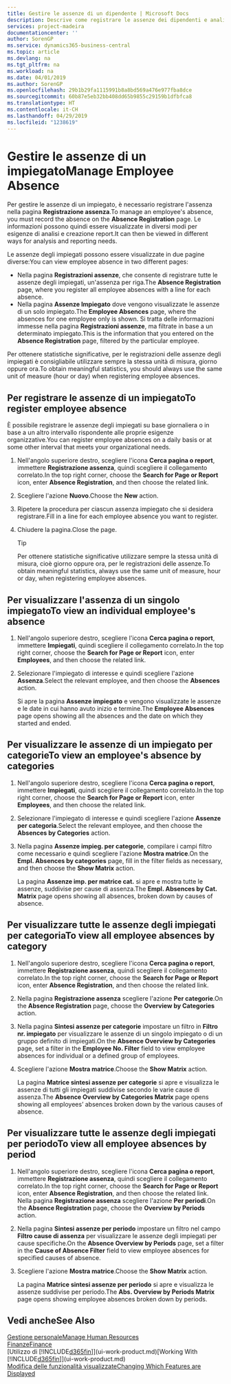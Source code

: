 ```yaml
---
title: Gestire le assenze di un dipendente | Microsoft Docs
description: Descrive come registrare le assenze dei dipendenti e analizzare le statistiche sulle assenze.
services: project-madeira
documentationcenter: ''
author: SorenGP
ms.service: dynamics365-business-central
ms.topic: article
ms.devlang: na
ms.tgt_pltfrm: na
ms.workload: na
ms.date: 04/01/2019
ms.author: SorenGP
ms.openlocfilehash: 29b1b29fa1115991b8a8bd569a476e977fba8dce
ms.sourcegitcommit: 60b87e5eb32bb408dd65b9855c29159b1dfbfca8
ms.translationtype: HT
ms.contentlocale: it-CH
ms.lasthandoff: 04/29/2019
ms.locfileid: "1238619"
---
```

# <a name="manage-employee-absence"></a><span data-ttu-id="92a83-103">Gestire le assenze di un impiegato</span><span class="sxs-lookup"><span data-stu-id="92a83-103">Manage Employee Absence</span></span>
<span data-ttu-id="92a83-104">Per gestire le assenze di un impiegato, è necessario registrare l'assenza nella pagina **Registrazione assenza**.</span><span class="sxs-lookup"><span data-stu-id="92a83-104">To manage an employee's absence, you must record the absence on the **Absence Registration** page.</span></span> <span data-ttu-id="92a83-105">Le informazioni possono quindi essere visualizzate in diversi modi per esigenze di analisi e creazione report.</span><span class="sxs-lookup"><span data-stu-id="92a83-105">It can then be viewed in different ways for analysis and reporting needs.</span></span>

<span data-ttu-id="92a83-106">Le assenze degli impiegati possono essere visualizzate in due pagine diverse:</span><span class="sxs-lookup"><span data-stu-id="92a83-106">You can view employee absence in two different pages:</span></span>

* <span data-ttu-id="92a83-107">Nella pagina **Registrazioni assenze**, che consente di registrare tutte le assenze degli impiegati, un'assenza per riga.</span><span class="sxs-lookup"><span data-stu-id="92a83-107">The **Absence Registration** page, where you register all employee absences with a line for each absence.</span></span>
* <span data-ttu-id="92a83-108">Nella pagina **Assenze Impiegato** dove vengono visualizzate le assenze di un solo impiegato.</span><span class="sxs-lookup"><span data-stu-id="92a83-108">The **Employee Absences** page, where the absences for one employee only is shown.</span></span> <span data-ttu-id="92a83-109">Si tratta delle informazioni immesse nella pagina **Registrazioni assenze**, ma filtrate in base a un determinato impiegato.</span><span class="sxs-lookup"><span data-stu-id="92a83-109">This is the information that you entered on the **Absence Registration** page, filtered by the particular employee.</span></span>

<span data-ttu-id="92a83-110">Per ottenere statistiche significative, per le registrazioni delle assenze degli impiegati è consigliabile utilizzare sempre la stessa unità di misura, giorno oppure ora.</span><span class="sxs-lookup"><span data-stu-id="92a83-110">To obtain meaningful statistics, you should always use the same unit of measure (hour or day) when registering employee absences.</span></span>

## <a name="to-register-employee-absence"></a><span data-ttu-id="92a83-111">Per registrare le assenze di un impiegato</span><span class="sxs-lookup"><span data-stu-id="92a83-111">To register employee absence</span></span>
<span data-ttu-id="92a83-112">È possibile registrare le assenze degli impiegati su base giornaliera o in base a un altro intervallo rispondente alle proprie esigenze organizzative.</span><span class="sxs-lookup"><span data-stu-id="92a83-112">You can register employee absences on a daily basis or at some other interval that meets your organizational needs.</span></span>

1. <span data-ttu-id="92a83-113">Nell'angolo superiore destro, scegliere l'icona **Cerca pagina o report**, immettere **Registrazione assenza**, quindi scegliere il collegamento correlato.</span><span class="sxs-lookup"><span data-stu-id="92a83-113">In the top right corner, choose the **Search for Page or Report** icon, enter **Absence Registration**, and then choose the related link.</span></span>
2. <span data-ttu-id="92a83-114">Scegliere l'azione **Nuovo**.</span><span class="sxs-lookup"><span data-stu-id="92a83-114">Choose the **New** action.</span></span>
3. <span data-ttu-id="92a83-115">Ripetere la procedura per ciascun assenza impiegato che si desidera registrare.</span><span class="sxs-lookup"><span data-stu-id="92a83-115">Fill in a line for each employee absence you want to register.</span></span>
4. <span data-ttu-id="92a83-116">Chiudere la pagina.</span><span class="sxs-lookup"><span data-stu-id="92a83-116">Close the page.</span></span>

    > [!Tip]
    > <span data-ttu-id="92a83-117">Per ottenere statistiche significative utilizzare sempre la stessa unità di misura, cioè giorno oppure ora, per le registrazioni delle assenze.</span><span class="sxs-lookup"><span data-stu-id="92a83-117">To obtain meaningful statistics, always use the same unit of measure, hour or day, when registering employee absences.</span></span>

## <a name="to-view-an-individual-employees-absence"></a><span data-ttu-id="92a83-118">Per visualizzare l'assenza di un singolo impiegato</span><span class="sxs-lookup"><span data-stu-id="92a83-118">To view an individual employee's absence</span></span>
1. <span data-ttu-id="92a83-119">Nell'angolo superiore destro, scegliere l'icona **Cerca pagina o report**, immettere **Impiegati**, quindi scegliere il collegamento correlato.</span><span class="sxs-lookup"><span data-stu-id="92a83-119">In the top right corner, choose the **Search for Page or Report** icon, enter **Employees**, and then choose the related link.</span></span>
2. <span data-ttu-id="92a83-120">Selezionare l'impiegato di interesse e quindi scegliere l'azione **Assenza**.</span><span class="sxs-lookup"><span data-stu-id="92a83-120">Select the relevant employee, and then choose the **Absences** action.</span></span>

    <span data-ttu-id="92a83-121">Si apre la pagina **Assenze impiegato** e vengono visualizzate le assenze e le date in cui hanno avuto inizio e termine.</span><span class="sxs-lookup"><span data-stu-id="92a83-121">The **Employee Absences** page opens showing all the absences and the date on which they started and ended.</span></span>

## <a name="to-view-an-employees-absence-by-categories"></a><span data-ttu-id="92a83-122">Per visualizzare le assenze di un impiegato per categorie</span><span class="sxs-lookup"><span data-stu-id="92a83-122">To view an employee's absence by categories</span></span>
1. <span data-ttu-id="92a83-123">Nell'angolo superiore destro, scegliere l'icona **Cerca pagina o report**, immettere **Impiegati**, quindi scegliere il collegamento correlato.</span><span class="sxs-lookup"><span data-stu-id="92a83-123">In the top right corner, choose the **Search for Page or Report** icon, enter **Employees**, and then choose the related link.</span></span>
2. <span data-ttu-id="92a83-124">Selezionare l'impiegato di interesse e quindi scegliere l'azione **Assenze per categoria**.</span><span class="sxs-lookup"><span data-stu-id="92a83-124">Select the relevant employee, and then choose the **Absences by Categories** action.</span></span>
3. <span data-ttu-id="92a83-125">Nella pagina **Assenze impieg. per categorie**, compilare i campi filtro come necessario e quindi scegliere l'azione **Mostra matrice**.</span><span class="sxs-lookup"><span data-stu-id="92a83-125">On the **Empl. Absences by categories** page, fill in the filter fields as necessary, and then choose the **Show Matrix** action.</span></span>

    <span data-ttu-id="92a83-126">La pagina **Assenze imp. per matrice cat.** si apre e mostra tutte le assenze, suddivise per cause di assenza.</span><span class="sxs-lookup"><span data-stu-id="92a83-126">The **Empl. Absences by Cat. Matrix** page opens showing all absences, broken down by causes of absence.</span></span>

## <a name="to-view-all-employee-absences-by-category"></a><span data-ttu-id="92a83-127">Per visualizzare tutte le assenze degli impiegati per categoria</span><span class="sxs-lookup"><span data-stu-id="92a83-127">To view all employee absences by category</span></span>
1. <span data-ttu-id="92a83-128">Nell'angolo superiore destro, scegliere l'icona **Cerca pagina o report**, immettere **Registrazione assenza**, quindi scegliere il collegamento correlato.</span><span class="sxs-lookup"><span data-stu-id="92a83-128">In the top right corner, choose the **Search for Page or Report** icon, enter **Absence Registration**, and then choose the related link.</span></span>
2. <span data-ttu-id="92a83-129">Nella pagina **Registrazione assenza** scegliere l'azione **Per categorie**.</span><span class="sxs-lookup"><span data-stu-id="92a83-129">On the **Absence Registration** page, choose the **Overview by Categories** action.</span></span>
3. <span data-ttu-id="92a83-130">Nella pagina **Sintesi assenze per categorie** impostare un filtro in **Filtro nr. impiegato** per visualizzare le assenze di un singolo impiegato o di un gruppo definito di impiegati.</span><span class="sxs-lookup"><span data-stu-id="92a83-130">On the **Absence Overview by Categories** page, set a filter in the **Employee No. Filter** field to view employee absences for individual or a defined group of employees.</span></span>
4. <span data-ttu-id="92a83-131">Scegliere l'azione **Mostra matrice**.</span><span class="sxs-lookup"><span data-stu-id="92a83-131">Choose the **Show Matrix** action.</span></span>

    <span data-ttu-id="92a83-132">La pagina **Matrice sintesi assenze per categorie** si apre e visualizza le assenze di tutti gli impiegati suddivise secondo le varie cause di assenza.</span><span class="sxs-lookup"><span data-stu-id="92a83-132">The **Absence Overview by Categories Matrix** page opens showing all employees’ absences broken down by the various causes of absence.</span></span>

## <a name="to-view-all-employee-absences-by-period"></a><span data-ttu-id="92a83-133">Per visualizzare tutte le assenze degli impiegati per periodo</span><span class="sxs-lookup"><span data-stu-id="92a83-133">To view all employee absences by period</span></span>
1. <span data-ttu-id="92a83-134">Nell'angolo superiore destro, scegliere l'icona **Cerca pagina o report**, immettere **Registrazione assenza**, quindi scegliere il collegamento correlato.</span><span class="sxs-lookup"><span data-stu-id="92a83-134">In the top right corner, choose the **Search for Page or Report** icon, enter **Absence Registration**, and then choose the related link.</span></span>
   <span data-ttu-id="92a83-135">Nella pagina **Registrazione assenza** scegliere l'azione **Per periodi**.</span><span class="sxs-lookup"><span data-stu-id="92a83-135">On the **Absence Registration** page, choose the **Overview by Periods** action.</span></span>
2. <span data-ttu-id="92a83-136">Nella pagina **Sintesi assenze per periodo** impostare un filtro nel campo **Filtro cause di assenza** per visualizzare le assenze degli impiegati per cause specifiche.</span><span class="sxs-lookup"><span data-stu-id="92a83-136">On the **Absence Overview by Periods** page, set a filter in the **Cause of Absence Filter** field to view employee absences for specified causes of absence.</span></span>
3. <span data-ttu-id="92a83-137">Scegliere l'azione **Mostra matrice**.</span><span class="sxs-lookup"><span data-stu-id="92a83-137">Choose the **Show Matrix** action.</span></span>

    <span data-ttu-id="92a83-138">La pagina **Matrice sintesi assenze per periodo** si apre e visualizza le assenze suddivise per periodo.</span><span class="sxs-lookup"><span data-stu-id="92a83-138">The **Abs. Overview by Periods Matrix** page opens showing employee absences broken down by periods.</span></span>

## <a name="see-also"></a><span data-ttu-id="92a83-139">Vedi anche</span><span class="sxs-lookup"><span data-stu-id="92a83-139">See Also</span></span>
[<span data-ttu-id="92a83-140">Gestione personale</span><span class="sxs-lookup"><span data-stu-id="92a83-140">Manage Human Resources</span></span>](hr-manage-human-resources.md)  
[<span data-ttu-id="92a83-141">Finanze</span><span class="sxs-lookup"><span data-stu-id="92a83-141">Finance</span></span>](finance.md)  
<span data-ttu-id="92a83-142">[Utilizzo di [!INCLUDE[d365fin](includes/d365fin_md.md)]](ui-work-product.md)</span><span class="sxs-lookup"><span data-stu-id="92a83-142">[Working With [!INCLUDE[d365fin](includes/d365fin_md.md)]](ui-work-product.md)</span></span>  
[<span data-ttu-id="92a83-143">Modifica delle funzionalità visualizzate</span><span class="sxs-lookup"><span data-stu-id="92a83-143">Changing Which Features are Displayed</span></span>](ui-experiences.md)
